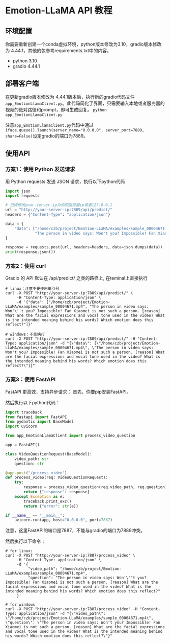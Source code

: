 # Emotion-LLaMA API 教程
## 环境配置
你需要重新创建一个conda虚拟环境，python版本修改为3.10，gradio版本修改为 4.44.1，其他的包参考requirements.txt中的内容。
- python 3.10
- gradio 4.44.1

## 部署客户端
在更新gradio版本修改为 4.44.1版本后，执行新的gradio代码文件`app_EmotionLlamaClient.py`。此代码简化了界面，只需要输入本地或者服务器的视频的绝对路径和prompt，即可生成回复。
`python app_EmotionLlamaClient.py`

注意`app_EmotionLlamaClient.py`代码中通过`iface.queue().launch(server_name="0.0.0.0", server_port=7889, share=False)`设定gradio的端口为7889。

## 使用API
### 方案1：使用 Python 发送请求
用 Python requests 发送 JSON 请求，执行以下python代码
```python
import json
import requests

# 记得修改your-server-ip为你的服务器ip或者127.0.0.1
url = "http://your-server-ip:7889/api/predict/"
headers = {"Content-Type": "application/json"}

data = {
    "data": ["/home/czb/project/Emotion-LLaMA/examples/sample_00004671.mp4",
             "The person in video says: Won't you? Impossible! Fan Xiaomei is not such a person. [reason] What are the facial expressions and vocal tone used in the video? What is the intended meaning behind his words? Which emotion does this reflect?"]
}

response = requests.post(url, headers=headers, data=json.dumps(data))
print(response.json())
```

### 方案2：使用 curl 
Gradio 的 API 默认在 /api/predict/ 之类的路径上, 在teminal上直接执行
```
# linux：注意不要使用单引号 
curl -X POST "http://your-server-ip:7889/api/predict/" \
     -H "Content-Type: application/json" \
     -d '{"data": ["/home/czb/project/Emotion-LLaMA/examples/sample_00004671.mp4", "The person in video says: Won'\''t you? Impossible! Fan Xiaomei is not such a person. [reason] What are the facial expressions and vocal tone used in the video? What is the intended meaning behind his words? Which emotion does this reflect?"]}'

# windows：不能换行
curl -X POST "http://your-server-ip:7889/api/predict/" -H "Content-Type: application/json" -d "{\"data\": [\"/home/czb/project/Emotion-LLaMA/examples/sample_00004671.mp4\", \"The person in video says: Won't you? Impossible! Fan Xiaomei is not such a person. [reason] What are the facial expressions and vocal tone used in the video? What is the intended meaning behind his words? Which emotion does this reflect?\"]}"
```

### 方案3：使用 FastAPI
FastAPI 更高效，支持异步请求：
首先，你要pip安装FastAPI。

然后执行以下python代码：
```python
import traceback
from fastapi import FastAPI
from pydantic import BaseModel
import uvicorn

from app_EmotionLlamaClient import process_video_question

app = FastAPI()

class VideoQuestionRequest(BaseModel):
    video_path: str
    question: str

@app.post("/process_video")
def process_video(req: VideoQuestionRequest):
    try:
        response = process_video_question(req.video_path, req.question)
        return {"response": response}
    except Exception as e:
        traceback.print_exc()  
        return {"error": str(e)}

if __name__ == "__main__":
    uvicorn.run(app, host="0.0.0.0", port=7887)
```

注意，这里FastAPI的端口是7887，不能与gradio的端口为7889冲突。

然后执行以下命令：
```
# for linux:
curl -X POST "http://your-server-ip:7887/process_video" \
     -H "Content-Type: application/json" \
     -d '{
          "video_path": "/home/czb/project/Emotion-LLaMA/examples/sample_00004671.mp4",
          "question": "The person in video says: Won'\''t you? Impossible! Fan Xiaomei is not such a person. [reason] What are the facial expressions and vocal tone used in the video? What is the intended meaning behind his words? Which emotion does this reflect?"
     }'

# for windows
curl -X POST "http://your-server-ip:7887/process_video" -H "Content-Type: application/json" -d "{\"video_path\": \"/home/czb/project/Emotion-LLaMA/examples/sample_00004671.mp4\", \"question\": \"The person in video says: Won't you? Impossible! Fan Xiaomei is not such a person. [reason] What are the facial expressions and vocal tone used in the video? What is the intended meaning behind his words? Which emotion does this reflect?\"}"
```

